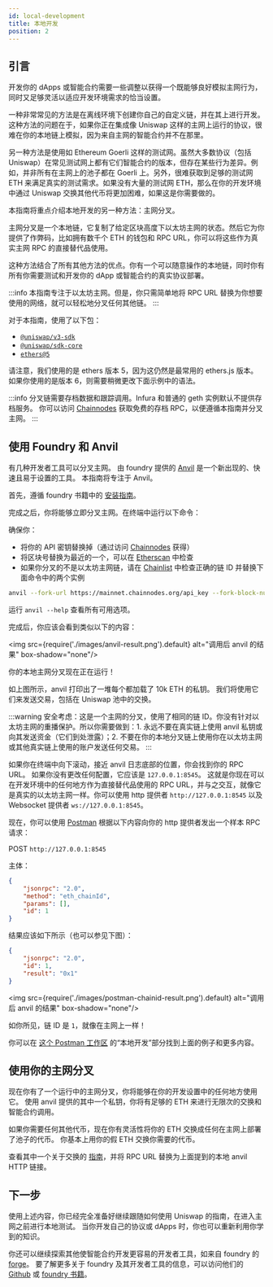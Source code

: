 ```yaml
---
id: local-development
title: 本地开发
position: 2
---
```


## 引言

开发你的 dApps 或智能合约需要一些调整以获得一个既能够良好模拟主网行为，同时又足够灵活以适应开发环境需求的恰当设置。

一种非常常见的方法是在离线环境下创建你自己的自定义链，并在其上进行开发。
这种方法的问题在于，如果你正在集成像 Uniswap 这样的主网上运行的协议，很难在你的本地链上模拟，因为来自主网的智能合约并不在那里。

另一种方法是使用如 Ethereum Goerli 这样的测试网。虽然大多数协议（包括 Uniswap）在常见测试网上都有它们智能合约的版本，但存在某些行为差异。例如，并非所有在主网上的池子都在 Goerli 上。另外，很难获取到足够的测试网 ETH 来满足真实的测试需求。如果没有大量的测试网 ETH，那么在你的开发环境中通过 Uniswap 交换其他代币将更加困难，如果这是你需要做的。

本指南将重点介绍本地开发的另一种方法：主网分叉。

主网分叉是一个本地链，它复制了给定区块高度下以太坊主网的状态。然后它为你提供了作弊码，比如拥有数千个 ETH 的钱包和 RPC URL，你可以将这些作为真实主网 RPC 的直接替代品使用。

这种方法结合了所有其他方法的优点。你有一个可以随意操作的本地链，同时你有所有你需要测试和开发你的 dApp 或智能合约的真实协议部署。

:::info
本指南专注于以太坊主网。但是，你只需简单地将 RPC URL 替换为你想要使用的网络，就可以轻松地分叉任何其他链。
:::

对于本指南，使用了以下包：

- [`@uniswap/v3-sdk`](https://www.npmjs.com/package/@uniswap/v3-sdk)
- [`@uniswap/sdk-core`](https://www.npmjs.com/package/@uniswap/sdk-core)
- [`ethers@5`](https://www.npmjs.com/package/ethers)

请注意，我们使用的是 ethers 版本 5，因为这仍然是最常用的 ethers.js 版本。
如果你使用的是版本 6，则需要稍微更改下面示例中的语法。

:::info
分叉链需要存档数据和跟踪调用。Infura 和普通的 geth 实例默认不提供存档服务。
你可以访问 [Chainnodes](https://www.chainnodes.org/) 获取免费的存档 RPC，以便遵循本指南并分叉主网。
:::

## 使用 Foundry 和 Anvil

有几种开发者工具可以分叉主网。
由 foundry 提供的 [Anvil](https://github.com/foundry-rs/foundry/blob/master/anvil/README.md) 是一个新出现的、快速且易于设置的工具。
本指南将专注于 Anvil。

首先，遵循 foundry 书籍中的 [安装指南](https://book.getfoundry.sh/getting-started/installation)。

完成之后，你将能够立即分叉主网。在终端中运行以下命令：

确保你：

- 将你的 API 密钥替换掉（通过访问 [Chainnodes](https://app.chainnodes.org/) 获得）
- 将区块号替换为最近的一个，可以在 [Etherscan](https://etherscan.io/) 中检查
- 如果你分叉的不是以太坊主网链，请在 [Chainlist](https://chainlist.org/) 中检查正确的链 ID 并替换下面命令中的两个实例

```bash
anvil --fork-url https://mainnet.chainnodes.org/api_key --fork-block-number 17480237 --fork-chain-id 1 --chain-id 1
```

运行 `anvil --help` 查看所有可用选项。

完成后，你应该会看到类似以下的内容：

<img src={require('./images/anvil-result.png').default} alt="调用后 anvil 的结果" box-shadow="none"/>

你的本地主网分叉现在正在运行！

如上图所示，anvil 打印出了一堆每个都加载了 10k ETH 的私钥。
我们将使用它们来发送交易，包括在 Uniswap 池中的交换。

:::warning
安全考虑：这是一个主网的分叉，使用了相同的链 ID。你没有针对以太坊主网的重播保护。所以你需要做到：1. 永远不要在真实链上使用 anvil 私钥或向其发送资金（它们到处泄露）；2. 不要在你的本地分叉链上使用你在以太坊主网或其他真实链上使用的账户发送任何交易。
:::

如果你在终端中向下滚动，接近 anvil 日志底部的位置，你会找到你的 RPC URL。
如果你没有更改任何配置，它应该是 `127.0.0.1:8545`。
这就是你现在可以在开发环境中的任何地方作为直接替代品使用的 RPC URL，并与之交互，就像它是真实的以太坊主网一样。你可以使用 http 提供者 `http://127.0.0.1:8545` 以及 Websocket 提供者 `ws://127.0.0.1:8545`。

现在，你可以使用 [Postman](https://www.postman.com/) 根据以下内容向你的 http 提供者发出一个样本 RPC 请求：

POST `http://127.0.0.1:8545`

主体：

```JSON
{
    "jsonrpc": "2.0",
    "method": "eth_chainId",
    "params": [],
    "id": 1
}
```

结果应该如下所示（也可以参见下图）：

```JSON
{
    "jsonrpc": "2.0",
    "id": 1,
    "result": "0x1"
}
```

<img src={require('./images/postman-chainid-result.png').default} alt="调用后 anvil 的结果" box-shadow="none"/>

如你所见，链 ID 是 `1`，就像在主网上一样！

你可以在 [这个 Postman 工作区](https://www.postman.com/chainnodes/workspace/uniswap-examples) 的“本地开发”部分找到上面的例子和更多内容。

## 使用你的主网分叉

现在你有了一个运行中的主网分叉，你将能够在你的开发设置中的任何地方使用它。
使用 anvil 提供的其中一个私钥，你将有足够的 ETH 来进行无限次的交换和智能合约调用。

如果你需要任何其他代币，现在你有灵活性将你的 ETH 交换成任何在主网上部署了池子的代币。
你基本上用你的假 ETH 交换你需要的代币。

查看其中一个关于交换的 [指南](./swaps/02-trading.md)，并将 RPC URL 替换为上面提到的本地 anvil HTTP 链接。

## 下一步

使用上述内容，你已经完全准备好继续跟随如何使用 Uniswap 的指南，在进入主网之前进行本地测试。
当你开发自己的协议或 dApps 时，你也可以重新利用你学到的知识。

你还可以继续探索其他使智能合约开发更容易的开发者工具，如来自 foundry 的 [forge](https://github.com/foundry-rs/foundry/tree/master/forge)。
要了解更多关于 foundry 及其开发者工具的信息，可以访问他们的 [Github](https://github.com/foundry-rs/foundry) 或 [foundry 书籍](https://book.getfoundry.sh/)。